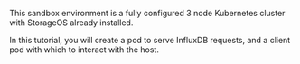 This sandbox environment is a fully configured 3 node Kubernetes cluster with StorageOS already installed.

In this tutorial, you will create a pod to serve InfluxDB requests, and a client pod with which to interact with the host.

